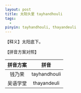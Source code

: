 ```yaml
---
layout: post
title: 太阳头里 tayhandhouli
tags:
  - 
pinyin: tayhandhouli, thayandeuli
---
```


【释义】太阳底下。                    

【拼音方案对照】          

| 拼音方案 | 拼音 |             
| :---: | :---: |                 
| 钱乃荣 | tayhandhouli |                 
| 吴语学堂 | thayandeuli |                 
